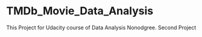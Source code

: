 # TMDb_Movie_Data_Analysis

This Project for Udacity course of Data Analysis Nonodgree. Second Project 

